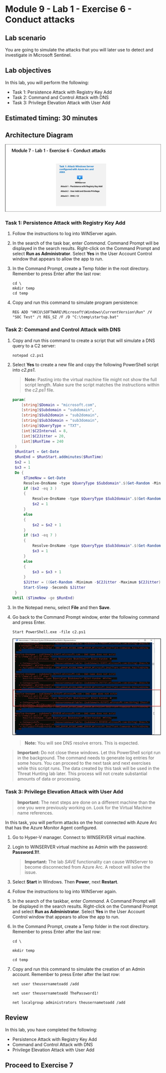 # Module 9 - Lab 1 - Exercise 6 - Conduct attacks

## Lab scenario

You are going to simulate the attacks that you will later use to detect and investigate in Microsoft Sentinel.

## Lab objectives
 In this lab, you will perform the following:
- Task 1: Persistence Attack with Registry Key Add 
- Task 2: Command and Control Attack with DNS
- Task 3: Privilege Elevation Attack with User Add

## Estimated timing: 30 minutes

## Architecture Diagram

  ![Lab overview.](../Media/labscenario.png)

### Task 1: Persistence Attack with Registry Key Add 

1. Follow the instructions to log into WINServer again.

1. In the search of the task bar, enter *Command*. Command Prompt will be displayed in the search results. Right-click on the Command Prompt and select **Run as Administrator**. Select **Yes** in the User Account Control window that appears to allow the app to run.

1. In the Command Prompt, create a Temp folder in the root directory. Remember to press Enter after the last row:

    ```CommandPrompt
    cd \
    mkdir temp
    cd temp
    ```

1. Copy and run this command to simulate program persistence:

    ```CommandPrompt
    REG ADD "HKCU\SOFTWARE\Microsoft\Windows\CurrentVersion\Run" /V "SOC Test" /t REG_SZ /F /D "C:\temp\startup.bat"
    ```

### Task 2: Command and Control Attack with DNS

1. Copy and run this command to create a script that will simulate a DNS query to a C2 server:

    ```CommandPrompt
    notepad c2.ps1
    ```

1. Select **Yes** to create a new file and copy the following PowerShell script into *c2.ps1*.

    >**Note:** Pasting into the virtual machine file might not show the full script length. Make sure the script matches the instructions within the *c2.ps1* file.

    ```PowerShell
    param(
        [string]$Domain = "microsoft.com",
        [string]$Subdomain = "subdomain",
        [string]$Sub2domain = "sub2domain",
        [string]$Sub3domain = "sub3domain",
        [string]$QueryType = "TXT",
        [int]$C2Interval = 8,
        [int]$C2Jitter = 20,
        [int]$RunTime = 240
     )
     $RunStart = Get-Date
     $RunEnd = $RunStart.addminutes($RunTime)
     $x2 = 1
     $x3 = 1 
     Do {
         $TimeNow = Get-Date
         Resolve-DnsName -type $QueryType $Subdomain".$(Get-Random -Minimum 1 -Maximum 999999)."$Domain -QuickTimeout
         if ($x2 -eq 3 )
         {
             Resolve-DnsName -type $QueryType $Sub2domain".$(Get-Random -Minimum 1 -Maximum 999999)."$Domain -QuickTimeout
             $x2 = 1
         }
         else
         {
             $x2 = $x2 + 1
         }    
         if ($x3 -eq 7 )
         {
             Resolve-DnsName -type $QueryType $Sub3domain".$(Get-Random -Minimum 1 -Maximum 999999)."$Domain -QuickTimeout
             $x3 = 1
         }
         else
         {
             $x3 = $x3 + 1
         }
         $Jitter = ((Get-Random -Minimum -$C2Jitter -Maximum $C2Jitter) / 100 + 1) +$C2Interval
         Start-Sleep -Seconds $Jitter
     }
    Until ($TimeNow -ge $RunEnd)
    ```

1. In the Notepad menu, select **File** and then **Save**. 

1. Go back to the Command Prompt window, enter the following command and press Enter.

    ```CommandPrompt
    Start PowerShell.exe -file c2.ps1
    ```
    
      ![Lab overview.](../Media/cmd.png)
   
    >**Note:** You will see DNS resolve errors. This is expected.

>**Important:** Do not close these windows. Let this PowerShell script run in the background. The command needs to generate log entries for some hours. You can proceed to the next task and next exercises while this script runs. The data created by this task will be used in the Threat Hunting lab later. This process will not create substantial amounts of data or processing.

### Task 3: Privilege Elevation Attack with User Add

>**Important:** The next steps are done on a different machine than the one you were previously working on. Look for the Virtual Machine name references.

In this task, you will perform attacks on the host connected with Azure Arc that has the Azure Monitor Agent configured.

1. Go to Hyper-V manager. Connect to WINSERVER virtual machine.

1. Login to WINSERVER virtual machine as Admin with the password: **Password.1!!**.  

    >**Important:** The lab *SAVE* functionality can cause WINServer to become disconnected from Azure Arc. A reboot will solve the issue. 

1. Select **Start** in Windows. Then **Power**, next **Restart**.

1. Follow the instructions to log into WINServer again.

1. In the search of the taskbar, enter *Command*. A Command Prompt will be displayed in the search results. Right-click on the Command Prompt and select **Run as Administrator**. Select **Yes** in the User Account Control window that appears to allow the app to run.

1. In the Command Prompt, create a Temp folder in the root directory. Remember to press Enter after the last row:

    ```CommandPrompt
    cd \
    ```
    ```CommandPrompt
    mkdir temp
    ```
    ```CommandPrompt
    cd temp
    ```

1. Copy and run this command to simulate the creation of an Admin account. Remember to press Enter after the last row:

    ```CommandPrompt
    net user theusernametoadd /add
    ```
    ```CommandPrompt
    net user theusernametoadd ThePassword1!
    ```
    ```CommandPrompt
    net localgroup administrators theusernametoadd /add
    ```

## Review
In this lab, you have completed the following:
- Persistence Attack with Registry Key Add 
- Command and Control Attack with DNS
- Privilege Elevation Attack with User Add

## Proceed to Exercise 7
